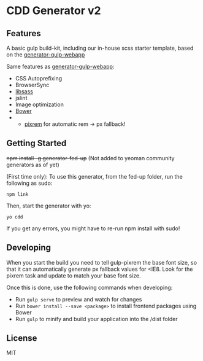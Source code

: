 
# CDD Generator v2

## Features

A basic gulp build-kit, including our in-house scss starter template, based on the [generator-gulp-webapp](https://github.com/yeoman/generator-gulp-webapp)

Same features as [generator-gulp-webapp](https://github.com/yeoman/generator-gulp-webapp):

* CSS Autoprefixing
* BrowserSync
* [libsass](http://libsass.org)
* jslint
* Image optimization
* [Bower](http://bower.io)
* + [pixrem](https://github.com/gummesson/gulp-pixrem) for automatic rem -> px fallback!

## Getting Started

~~npm install -g generator-fed-up~~ (Not added to yeoman community generators as of yet)

(First time only): To use this generator, from the fed-up folder, run the following as sudo:
  
    npm link

Then, start the generator with yo: 

    yo cdd

If you get any errors, you might have to re-run npm install with sudo!

## Developing

When you start the build you need to tell gulp-pixrem the base font size, so that it can automatically generate px fallback values for <IE8. Look for the pixrem task and update to match your base font size.

Once this is done, use the following commands when developing:

- Run `gulp serve` to preview and watch for changes
- Run `bower install --save <package>` to install frontend packages using Bower
- Run `gulp` to minify and build your application into the /dist folder

## License

MIT
